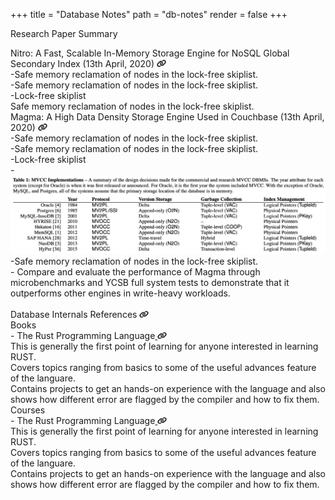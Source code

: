 +++
title = "Database Notes"
path = "db-notes"
render = false
+++

<span class='res-heading'>Research Paper Summary</span>

<div class="res_div">

<div class="res_content">
<div class='res-title'>
<span class='title'>Nitro: A Fast, Scalable In-Memory Storage Engine for NoSQL Global Secondary Index</span>
<span class='r-date'>(13th April, 2020)</span>
<a href="https://www.vldb.org/pvldb/vol9/p1413-lakshman.pdf">
<img src='/Link.svg' width=15px>
</a> 
</div>
<div class=content>
<div class='row'><span>-</span><span>Safe memory reclamation of nodes in the lock-free skiplist. </span></div>
<div class='row'><span>-</span><span>Safe memory reclamation of nodes in the lock-free skiplist. </span></div>
<div class='row'><span>-</span><span>Lock-free skiplist </span></div>
<div class='row'><span></span><span></span><span>Safe memory reclamation of nodes in the lock-free skiplist. </span></div>
</div>
</div>

<div class="res_content">
<div class='res-title'>
<span class='title'>Magma: A High Data Density Storage Engine Used in Couchbase</span>
<span class='r-date'>(13th April, 2020)</span>
<a href="https://www.vldb.org/pvldb/vol15/p3496-lakshman.pdf">
<img src='/Link.svg' width=15px>
</a>
</div>
<div class=content>
<div class='row'><span>-</span><span>Safe memory reclamation of nodes in the lock-free skiplist. </span></div>
<div class='row'><span>-</span><span>Safe memory reclamation of nodes in the lock-free skiplist. </span></div>
<div class='row'><span>-</span><span>Lock-free skiplist </span></div>
<div class='row'><span>-</span><img src='/sc1.png'></img></div>
<div class='row'><span>-</span><span>Safe memory reclamation of nodes in the lock-free skiplist. </span></div>
<div class='row'><span>-</span><span> Compare and evaluate the performance of Magma through microbenchmarks and YCSB full system tests to demonstrate that it outperforms other engines in write-heavy workloads.</span></div>
</div>
</div>

</div>

<div>
</br>
<span class='library-heading'>Database Internals References</span><span> </span><a href="https://www.rust-lang.org"><img src='/Link.svg' width=15px></a>

<div class='library-title'>
<span class='title'>Books</span>
</div>

<div class='lib-content'>
<div class='row'><span>- </span><span>The Rust Programming Language</span><a href="https://doc.rust-lang.org/book">
<img src='/Link.svg' width=15px>
</a></div>

<div class="library-subcontent">
<div class='row'>
<span>This is generally the first point of learning for anyone interested in learning RUST.</span>
</div>
<div class='row'>
<span>Covers topics ranging from basics to some of the useful advances feature of the languare.</span>
</div>
<div class='row'>
<span>Contains projects to get an hands-on experience with the language and also shows how different error are flagged by the compiler and how to fix them.</span>
</div>
</div>

</div>

<div class='library-title'>
    <span class='title'>Courses</span>
</div>

<div class='lib-content'>
    <div class='row'><span>- </span><span>The Rust Programming Language</span><a href="https://doc.rust-lang.org/book">
    <img src='/Link.svg' width=15px>
    </a></div>
    <div class="library-subcontent">
        <div class='row'>
            <span>This is generally the first point of learning for anyone interested in learning RUST.</span>
        </div>
        <div class='row'>
            <span>Covers topics ranging from basics to some of the useful advances feature of the languare.</span>
        </div>
        <div class='row'>
            <span>Contains projects to get an hands-on experience with the language and also shows how different error are flagged by the compiler and how to fix them.</span>
        </div>
    </div>
</div>

</div>
